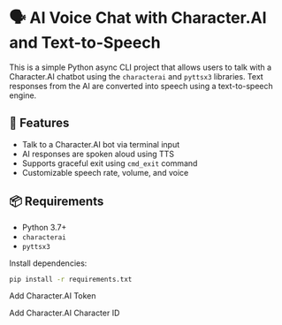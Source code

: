 # 🗣️ AI Voice Chat with Character.AI and Text-to-Speech

This is a simple Python async CLI project that allows users to talk with a Character.AI chatbot using the `characterai` and `pyttsx3` libraries. Text responses from the AI are converted into speech using a text-to-speech engine.

## 🔧 Features

- Talk to a Character.AI bot via terminal input
- AI responses are spoken aloud using TTS
- Supports graceful exit using `cmd_exit` command
- Customizable speech rate, volume, and voice

## 📦 Requirements

- Python 3.7+
- `characterai`
- `pyttsx3`

Install dependencies:

```bash
pip install -r requirements.txt
```

Add Character.AI Token

Add Character.AI Character ID
